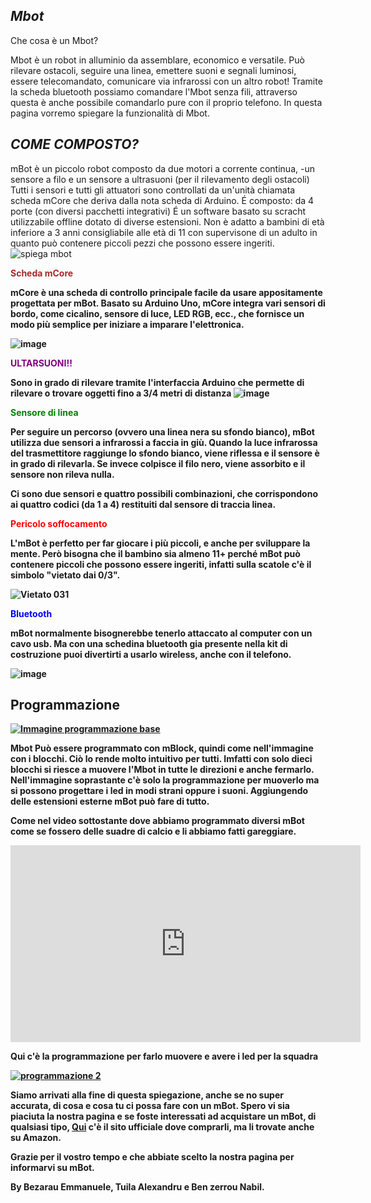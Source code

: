 ## *Mbot*
Che cosa è un Mbot?


Mbot è un robot in alluminio da assemblare, economico e versatile. Può rilevare ostacoli, seguire una linea, emettere suoni e segnali luminosi, essere telecomandato, comunicare via infrarossi con un altro robot!
Tramite la scheda bluetooth possiamo comandare l'Mbot senza fili, attraverso questa è anche possibile comandarlo pure con il proprio telefono.
In questa pagina vorremo spiegare la funzionalità di Mbot.


## *COME COMPOSTO?*

mBot è un piccolo robot composto da due motori a corrente continua, 
-un sensore a filo e un sensore a ultrasuoni (per il rilevamento degli ostacoli)
Tutti i sensori e tutti gli attuatori sono controllati da un'unità  chiamata scheda mCore che deriva dalla nota scheda di Arduino. 
É composto:
 da 4 porte (con diversi pacchetti integrativi)
É un software basato su scracht utilizzabile offline dotato di diverse estensioni. Non è adatto a bambini di età inferiore a 3 anni consigliabile alle età di 11 con supervisone di un adulto in quanto può contenere piccoli pezzi che possono essere ingeriti.
![spiega mbot](https://user-images.githubusercontent.com/102225228/161949140-18825c2a-165e-4cce-8eeb-551fc8ecc8f1.jpg)



<b>
  <span style="color:brown">  Scheda mCore </span>
  <b>

mCore è una scheda di controllo principale facile da usare appositamente progettata per mBot. Basato su Arduino Uno, mCore integra vari sensori di bordo, come cicalino, sensore di luce, LED RGB, ecc., che fornisce un modo più semplice per iniziare a imparare l'elettronica.

![image](https://user-images.githubusercontent.com/102225228/160809503-b69ec555-6f94-4275-a18d-8dab5bb0e8f6.png)


<b>
  <span style="color:purple">  ULTARSUONI!! </span>
  <b>

Sono in grado di rilevare tramite l'interfaccia Arduino che permette di rilevare o trovare oggetti fino a 3/4 metri di distanza
![image](https://user-images.githubusercontent.com/102225228/160808366-ecb01783-d8d5-47be-a2fe-6cd9e0cb5071.png)


   
   
   <b>
  <span style="color:green">  Sensore di linea </span>
  <b>
  
  Per seguire un percorso (ovvero una linea nera su sfondo bianco), mBot utilizza due sensori a infrarossi a faccia in giù. Quando la luce infrarossa del trasmettitore raggiunge lo sfondo bianco, viene riflessa e il sensore è in grado di rilevarla. Se invece colpisce il filo nero, viene assorbito e il sensore non rileva nulla.
   
   Ci sono due sensori e quattro possibili combinazioni, che corrispondono ai quattro codici (da 1 a 4) restituiti dal sensore di traccia linea.
   
   
 
   
   
   
   <b>
  <span style="color:red">  Pericolo soffocamento </span>
  <b>
   
   L'mBot è perfetto per far giocare i più piccoli, e anche per sviluppare la mente. Però bisogna che il bambino sia almeno 11+ perché mBot può contenere piccoli che possono essere ingeriti, infatti sulla scatole c'è il simbolo "vietato dai 0/3".  
   
![Vietato 031](https://user-images.githubusercontent.com/102225018/166497069-f26f0157-0c54-42a5-8b2e-3aa948f3f757.jpg)
   
  <b>
  <span style="color:blue">  Bluetooth </span>
  <b>
   
   mBot normalmente bisognerebbe tenerlo attaccato al computer con un cavo usb. Ma con una schedina bluetooth gia presente nella kit di costruzione puoi divertirti a usarlo wireless, anche con il telefono. 


![image](https://user-images.githubusercontent.com/102225018/161950790-8626c2ec-5b3f-4769-90d8-0dad367b804f.png)

    
     
  
    
## Programmazione
  [![Immagine programmazione base](https://user-images.githubusercontent.com/102225018/164216622-a88e0153-ffc9-4e9b-a7eb-01bcdf2ccfc6.png)](https://user-images.githubusercontent.com/102225018/164216622-a88e0153-ffc9-4e9b-a7eb-01bcdf2ccfc6.png)
   
   Mbot Può essere programmato con mBlock, quindi come nell'immagine con i blocchi. Ciò lo rende molto intuitivo per tutti. Imfatti con solo dieci blocchi si riesce a muovere l'Mbot in tutte le direzioni e anche fermarlo. Nell'immagine soprastante c'è solo la programmazione per muoverlo ma si possono progettare i  led in modi strani oppure i suoni. Aggiungendo delle estensioni esterne mBot può fare di tutto.
   
   Come nel video sottostante dove abbiamo programmato diversi mBot come se fossero delle suadre di calcio e li abbiamo fatti gareggiare. 
  
    
    

    

    
    
    
    
    
    
    

  <iframe width="560" height="315" src="https://www.youtube.com/embed/EKV9ozuJ7LI" title="YouTube video player" frameborder="0" allow="accelerometer; autoplay; clipboard-write; encrypted-media; gyroscope; picture-in-picture" allowfullscreen></iframe>
   
   Qui c'è la programmazione per farlo muovere e avere i led per la squadra
    
 
[![programmazione 2](https://user-images.githubusercontent.com/102225018/165496878-377a5e34-8f1b-4bbd-b249-4f5f2857cfa1.png)](https://user-images.githubusercontent.com/102225018/165496878-377a5e34-8f1b-4bbd-b249-4f5f2857cfa1.png)
   
   Siamo arrivati alla fine di questa spiegazione, anche se no super accurata, di cosa e cosa tu ci possa fare con un mBot.
   Spero vi sia piaciuta la nostra pagina e se foste interessati ad acquistare un mBot, di qualsiasi tipo, [Qui](https://www.makeblock.com/) c'è il sito ufficiale dove comprarli, ma li trovate anche su Amazon.
   
   Grazie per il vostro tempo e che abbiate scelto la nostra pagina per informarvi su mBot.
   
   
 By Bezarau Emmanuele, Tuila Alexandru e Ben zerrou Nabil.                                                                                                          

    

